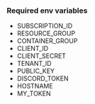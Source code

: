 ### Required env variables

- SUBSCRIPTION_ID
- RESOURCE_GROUP
- CONTAINER_GROUP
- CLIENT_ID
- CLIENT_SECRET
- TENANT_ID
- PUBLIC_KEY
- DISCORD_TOKEN
- HOSTNAME
- MY_TOKEN